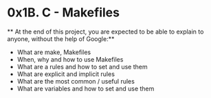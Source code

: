 # 0x1B. C - Makefiles

** At the end of this project, you are expected to be able to explain to anyone, without the help of Google:**

* What are make, Makefiles
* When, why and how to use Makefiles
* What are a rules and how to set and use them
* What are explicit and implicit rules
* What are the most common / useful rules
* What are variables and how to set and use them
